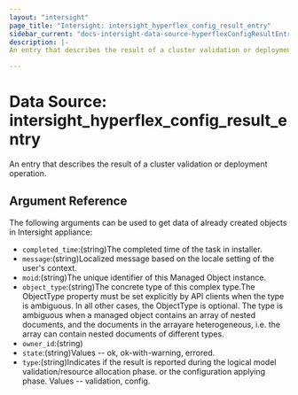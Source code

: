```yaml
---
layout: "intersight"
page_title: "Intersight: intersight_hyperflex_config_result_entry"
sidebar_current: "docs-intersight-data-source-hyperflexConfigResultEntry"
description: |-
An entry that describes the result of a cluster validation or deployment operation.

---
```


# Data Source: intersight_hyperflex_config_result_entry
An entry that describes the result of a cluster validation or deployment operation.

## Argument Reference
The following arguments can be used to get data of already created objects in Intersight appliance:
* `completed_time`:(string)The completed time of the task in installer.
* `message`:(string)Localized message based on the locale setting of the user's context.
* `moid`:(string)The unique identifier of this Managed Object instance.
* `object_type`:(string)The concrete type of this complex type.The ObjectType property must be set explicitly by API clients when the type is ambiguous. In all other cases, the ObjectType is optional. The type is ambiguous when a managed object contains an array of nested documents, and the documents in the arrayare heterogeneous, i.e. the array can contain nested documents of different types.
* `owner_id`:(string)
* `state`:(string)Values  -- ok, ok-with-warning, errored.
* `type`:(string)Indicates if the result is reported during the logical model validation/resource allocation phase. or the configuration applying phase. Values -- validation, config.
